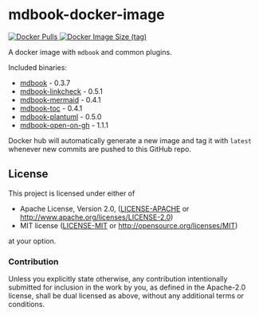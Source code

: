 # mdbook-docker-image

[
  ![Docker Pulls](https://img.shields.io/docker/pulls/michaelfbryan/mdbook-docker-image)
  ![Docker Image Size (tag)](https://img.shields.io/docker/image-size/michaelfbryan/mdbook-docker-image/latest)
][image]

A docker image with `mdbook` and common plugins.

Included binaries:

- [mdbook](https://crates.io/crates/mdbook) - 0.3.7
- [mdbook-linkcheck](https://crates.io/crates/mdbook-linkcheck) - 0.5.1
- [mdbook-mermaid](https://crates.io/crates/mdbook-mermaid) - 0.4.1
- [mdbook-toc](https://crates.io/crates/mdbook-toc) - 0.4.1
- [mdbook-plantuml](https://crates.io/crates/mdbook-plantuml) - 0.5.0
- [mdbook-open-on-gh](https://crates.io/crates/mdbook-open-on-gh) - 1.1.1

Docker hub will automatically generate a new image and tag it with `latest`
whenever new commits are pushed to this GitHub repo.

## License

This project is licensed under either of

 * Apache License, Version 2.0, ([LICENSE-APACHE](LICENSE-APACHE.md) or
   http://www.apache.org/licenses/LICENSE-2.0)
 * MIT license ([LICENSE-MIT](LICENSE-MIT.md) or
   http://opensource.org/licenses/MIT)

at your option.

### Contribution

Unless you explicitly state otherwise, any contribution intentionally
submitted for inclusion in the work by you, as defined in the Apache-2.0
license, shall be dual licensed as above, without any additional terms or
conditions.

[image]: https://hub.docker.com/r/michaelfbryan/mdbook-docker-image
